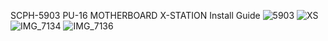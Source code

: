 SCPH-5903 
PU-16 MOTHERBOARD
X-STATION
Install Guide
![5903](https://github.com/user-attachments/assets/6273880d-f3ee-42a8-9b38-ddb4770b9a11)
![XS](https://github.com/user-attachments/assets/b57fb0aa-9ab9-4afb-9f7a-c7a94a63b4d5)
![IMG_7134](https://github.com/user-attachments/assets/16992774-faf8-4085-a19c-5aa802175361)
![IMG_7136](https://github.com/user-attachments/assets/8dc2d0c6-dc46-4a3d-ae74-3505d040d42d)
